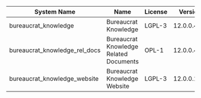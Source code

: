 | System Name | Name | License | Version | Summary | Price |
|---|---|---|---|---|---|
| bureaucrat_knowledge | Bureaucrat Knowledge | LGPL-3 | 12.0.0.40.0 | Bureaucrat Knowledge |  |
| bureaucrat_knowledge_rel_docs | Bureaucrat Knowledge Related Documents | OPL-1 | 12.0.0.4.0 | Bureaucrat Knowledge Related Documents |  |
| bureaucrat_knowledge_website | Bureaucrat Knowledge Website | LGPL-3 | 12.0.0.16.0 | Bureaucrat Knowledge Website |  |
